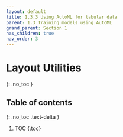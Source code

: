 ```yaml
---
layout: default
title: 1.3.3 Using AutoML for tabular data
parent: 1.3 Training models using AutoML
grand_parent: Section 1
has_children: true
nav_order: 3
---
```


# Layout Utilities
{: .no_toc }

## Table of contents
{: .no_toc .text-delta }

1. TOC
{:toc}

